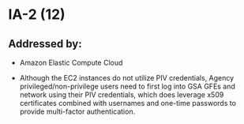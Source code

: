 # IA-2 (12)
## Addressed by:
 - Amazon Elastic Compute Cloud


- Although the EC2 instances do not utilize PIV credentials, Agency privileged/non-privilege users need to first log into GSA GFEs and network using their PIV credentials, which does leverage x509 certificates combined with usernames and one-time passwords to provide multi-factor authentication.




